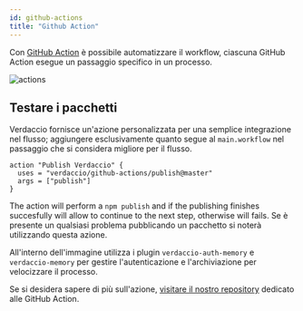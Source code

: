 ```yaml
---
id: github-actions
title: "Github Action"
---
```


Con [GitHub Action](https://github.com/features/actions) è possibile automatizzare il workflow, ciascuna GitHub Action esegue un passaggio specifico in un processo.

![actions](/img/github-actions.png)

## Testare i pacchetti

Verdaccio fornisce un'azione personalizzata per una semplice integrazione nel flusso; aggiungere esclusivamente quanto segue al `main.workflow` nel passaggio che si considera migliore per il flusso.

```gha
action "Publish Verdaccio" {
  uses = "verdaccio/github-actions/publish@master"
  args = ["publish"]
}
```

The action will perform a `npm publish` and if the publishing finishes succesfully will allow to continue to the next step, otherwise will fails. Se è presente un qualsiasi problema pubblicando un pacchetto si noterà utilizzando questa azione.

All'interno dell'immagine utilizza i plugin `verdaccio-auth-memory` e `verdaccio-memory` per gestire l'autenticazione e l'archiviazione per velocizzare il processo.

Se si desidera sapere di più sull'azione, [visitare il nostro repository](https://github.com/verdaccio/github-actions) dedicato alle GitHub Action.